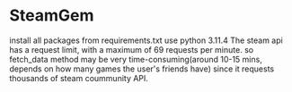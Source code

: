 # SteamGem

install all packages from requirements.txt
use python 3.11.4
The steam api has a request limit, with a maximum of 69 requests per minute. 
so fetch_data method may be very time-consuming(around 10-15 mins, depends on how many games the user's friends have) since it requests thousands of steam coummunity API.

